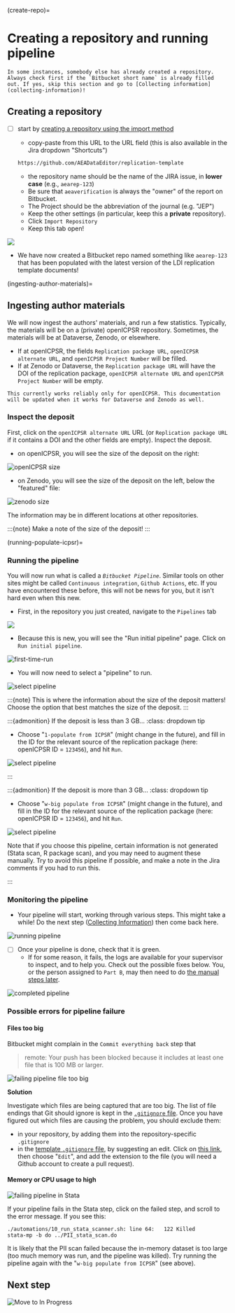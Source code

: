 (create-repo)=
# Creating a repository and running pipeline


```{warning}
In some instances, somebody else has already created a repository. Always check first if the `Bitbucket short name` is already filled out. If yes, skip this section and go to [Collecting information](collecting-information)!
```

## Creating a repository

- [ ] start by [creating a repository using the import method](https://bitbucket.org/repo/import) 
    - copy-paste from this URL to the URL field (this is also available in the Jira dropdown "Shortcuts")

    ```bash
    https://github.com/AEADataEditor/replication-template
    ```

    - the repository name should be the name of the JIRA issue, in **lower case** (e.g., `aearep-123`)
    - Be sure that `aeaverification` is always the "owner" of the report on Bitbucket. 
    - The Project should be the abbreviation of the journal (e.g. "JEP")
    - Keep the other settings (in particular, keep this a **private** repository).
    - Click `Import Repository`
    - Keep this tab open!

![](images/bitbucket_import_blank_2022.png)

- We have now created a Bitbucket repo named something like `aearep-123` that has been populated with the latest version of the LDI replication template documents!

(ingesting-author-materials)=
## Ingesting author materials

We will now ingest the authors' materials, and run a few statistics. Typically, the materials will be on a (private) openICPSR repository. Sometimes, the materials will be at Dataverse, Zenodo, or elsewhere.

- If at openICPSR, the fields `Replication package URL`, `openICPSR alternate URL`, and `openICPSR Project Number` will be filled.
- If at Zenodo or Dataverse, the `Replication package URL` will have the DOI of the replication package, `openICPSR alternate URL` and `openICPSR Project Number` will be empty.


```{note}
This currently works reliably only for openICPSR. This documentation will be updated when it works for Dataverse and Zenodo as well.
```

### Inspect the deposit

First, click on the `openICPSR alternate URL` URL (or `Replication package URL` if it contains a DOI and the other fields are empty). Inspect the deposit.

- on openICPSR, you will see the size of the deposit on the right:

![openICPSR size](images/openicpsr-size-filecount.png)

- on Zenodo, you will see the size of the deposit on the left, below the "featured" file:

![zenodo size](images/zenodo-size-filecount.png)

The information may be in different locations at other repositories. 

:::{note}
Make a note of the size of the deposit!
:::

(running-populate-icpsr)=
### Running the pipeline

You will now run what is called a *`Bitbucket Pipeline`*. Similar tools on other sites might be called `Continuous integration`, `Github Actions`, etc. If you have encountered these before, this will not be news for you, but it isn't hard even when this new.

- First, in the repository you just created, navigate to the `Pipelines` tab

![](images/jira-find-pipelines.png)

- Because this is new, you will see the "Run initial pipeline" page. Click on `Run initial pipeline`.

![first-time-run](images/jira-run-first-pipeline.png)

- You will now need to select a "pipeline" to run. 



![select pipeline](images/jira-select-pipeline.png)


:::{note}
This is where the information about the size of the deposit matters! Choose the option that best matches the size of the deposit.
:::


:::{admonition} If the deposit is less than 3 GB...
:class: dropdown tip

- Choose "`1-populate from ICPSR`" (might change in the future), and fill in the ID for the relevant source of the replication package (here: openICPSR ID = `123456`), and hit `Run`.


![select pipeline](images/jira-run-pipeline-icpsr.png)


:::

:::{admonition} If the deposit is more than 3 GB...
:class: dropdown tip

- Choose "`w-big populate from ICPSR`" (might change in the future), and fill in the ID for the relevant source of the replication package (here: openICPSR ID = `123456`), and hit `Run`.


![select pipeline](images/jira-run-pipeline-icpsr-big.png)

Note that if you choose this pipeline, certain information is not generated (Stata scan, R package scan), and you may need to augment these manually. Try to avoid this pipeline if possible, and make a note in the Jira comments if you had to run this.

:::


### Monitoring the pipeline

- Your pipeline will start, working through various steps. This might take a while! Do the next step ([Collecting Information](collecting-information)) then come back here.

![running pipeline](images/jira-run-pipeline-running.png)

- [ ] Once your pipeline is done, check that it is green.
  - If for some reason, it fails, the logs are available for your supervisor to inspect, and to help you. Check out the possible fixes below. You, or the person assigned to `Part B`, may then need to do [the manual steps later](Manual1).

![completed pipeline](images/jira-run-pipeline-finished.png)

### Possible errors for pipeline failure

#### Files too big

Bitbucket might complain in the `Commit everything back` step that

> remote: Your push has been blocked because it includes at least one file that is 100 MB or larger.

![failing pipeline file too big](images/bitbucket-error-file-too-big.png)

**Solution**

Investigate which files are being captured that are too big. The list of file endings that Git should ignore is kept in the [`.gitignore` file](https://github.com/AEADataEditor/replication-template/blob/master/.gitignore). Once you have figured out which files are causing the problem, you should exclude them:

- in your repository, by adding them into the repository-specific `.gitignore`
- in the [template `.gitignore` file](https://github.com/AEADataEditor/replication-template/blob/master/.gitignore), by suggesting an edit. Click on [this link](https://github.com/AEADataEditor/replication-template/blob/master/.gitignore), then choose "`Edit`", and add the extension to the file (you will need a Github account to create a pull request).

#### Memory or CPU usage to high

![failing pipeline in Stata](images/jira-fail-pipeline-stata.png)

If your pipeline fails in the Stata step, click on the failed step, and scroll to the error message. If you see this:

```
./automations/10_run_stata_scanner.sh: line 64:   122 Killed                  stata-mp -b do ../PII_stata_scan.do
```

It is likely that the PII scan failed because the in-memory dataset is too large (too much memory was run, and the pipeline was killed). Try running the pipeline again with the "`w-big populate from ICPSR`" (see above).

## Next step

![Move to In Progress](images/AEA-Data-Editor-Workflow-V3-20240114-short-23.png)
